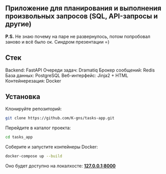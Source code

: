 ## Приложение для планирования и выполнения произвольных запросов (SQL, API-запросы и другие)

**P.S.** Не знаю почему на паре не развернулось, потом попробовал заново и всё было ок. Синдром презентации =)

## Стек
Backend: FastAPI
Очереди задач: Dramatiq
Брокер сообщений: Redis
База данных: PostgreSQL
Веб-интерфейс: Jinja2 + HTML
Контейнерезация: Docker

## Установка
Клонируйте репозиторий:

```bash
git clone https://github.com/K-gns/tasks-app.git
```

Перейдите в каталог проекта:

```bash
cd tasks_app
```

Соберите и запустите контейнеры Docker:

```bash
docker-compose up --build
```

Оно будет доступно на локалхосте: **[127.0.0.1:8000](127.0.0.1:8000)**
